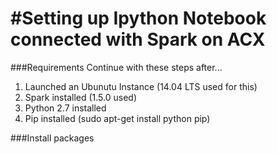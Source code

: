 #Setting up Ipython Notebook connected with Spark on ACX
==========================

###Requirements
Continue with these steps after...

1. Launched an Ubunutu Instance (14.04 LTS used for this)
2. Spark installed (1.5.0 used)
3. Python 2.7 installed
4. Pip installed (sudo apt-get install python pip)

###Install packages
